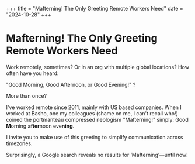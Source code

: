 +++
title = "Mafterning! The Only Greeting Remote Workers Need"
date = "2024-10-28"
+++

# Mafterning! The Only Greeting Remote Workers Need

Work remotely, sometimes? Or in an org with multiple global locations? How often have you heard:

"Good Morning, Good Afternoon, or Good Evening!" ?

More than once?

I've worked remote since 2011, mainly with US based companies. When I worked at Basho, one my colleagues (shame on me, I can't recall who!)
coined the portmanteau compressed neologism "Mafterning!" simply: Good **M**orning **after**noon eve**ning**.

I invite you to make use of this greeting to simplify communication across timezones.

Surprisingly, a Google search reveals no results for ‘Mafterning’—until now!
